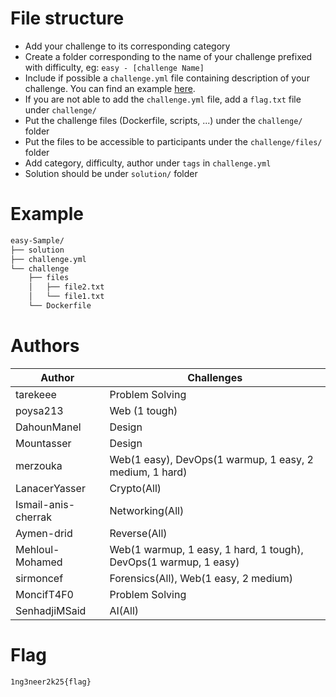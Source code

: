 # File structure
- Add your challenge to its corresponding category
- Create a folder corresponding to the name of your challenge prefixed with difficulty, eg: `easy - [challenge Name]`
- Include if possible a `challenge.yml` file containing description of your challenge. You can find an example 
[here](https://github.com/CTFd/ctfcli/blob/master/ctfcli/spec/challenge-example.yml).
- If you are not able to add the `challenge.yml` file, add a `flag.txt` file under `challenge/`
- Put the challenge files (Dockerfile, scripts, ...) under the `challenge/` folder
- Put the files to be accessible to participants under the `challenge/files/` folder
- Add category, difficulty, author under `tags` in `challenge.yml`
- Solution should be under `solution/` folder
# Example
```bash
easy-Sample/
├── solution
├── challenge.yml
└── challenge
    ├── files
    │   ├── file2.txt
    │   └── file1.txt
    └── Dockerfile
```

# Authors
| Author              | Challenges                                           |
|---------------------|------------------------------------------------------|
| tarekeee           | Problem Solving                                      |
| poysa213          | Web (1 tough)                                         |
| DahounManel        | Design                                               |
| Mountasser         | Design                                               |
| merzouka          | Web(1 easy), DevOps(1 warmup, 1 easy, 2 medium, 1 hard) |
| LanacerYasser      | Crypto(All)                                          |
| Ismail-anis-cherrak | Networking(All)                                     |
| Aymen-drid        | Reverse(All)                                         |
| Mehloul-Mohamed   | Web(1 warmup, 1 easy, 1 hard, 1 tough), DevOps(1 warmup, 1 easy) |
| sirmoncef         | Forensics(All), Web(1 easy, 2 medium)                 |
| MoncifT4F0        | Problem Solving                                      |
| SenhadjiMSaid     | AI(All)                                              |
# Flag
`1ng3neer2k25{flag}`
